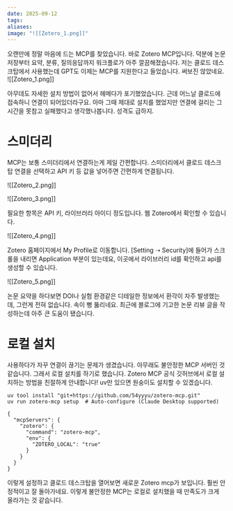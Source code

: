 ```yaml
---
date: 2025-09-12
tags:
aliases:
image: "![[Zotero_1.png]]"
---
```

오랜만에 정말 마음에 드는 MCP를 찾았습니다. 바로 Zotero MCP입니다. 덕분에 논문 저장부터 요약, 분류, 질의응답까지 워크플로가 아주 깔끔해졌습니다. 저는 클로드 데스크탑에서 사용했는데 GPT도 이제는 MCP를 지원한다고 들었습니다. 써보진 않았네요. 
![[Zotero_1.png]]

아무데도 자세한 설치 방법이 없어서 헤메다가 포기했었습니다. 근데 어느날 클로드에 접속하니 연결이 되어있더라구요. 아마 그때 제대로 설치를 했었지만 연결에 걸리는 그 시간을 못참고 실패했다고 생각했나봅니다. 성격도 급하지.

# 스미더리

MCP는 보통 스미더리에서 연결하는게 제일 간편합니다. 스미더리에서 클로드 데스크탑 연결을 선택하고 API 키 등 값을 넣어주면 간편하게 연결됩니다. 

![[Zotero_2.png]]


![[Zotero_3.png]]

필요한 항목은 API 키, 라이브러리 아이디 정도입니다. 웹 Zotero에서 확인할 수 있습니다. 

![[Zotero_4.png]]

Zotero 홈페이지에서 My Profile로 이동합니다. [Setting ➝ Security]에 들어가 스크롤을 내리면 Application 부분이 있는데요, 이곳에서 라이브러리 id를 확인하고 api를 생성할 수 있습니다.

![[Zotero_5.png]]

논문 요약을 하다보면 DOI나 실험 환경같은 디테일한 정보에서 환각이 자주 발생했는데, 그런게 전혀 없습니다. 속이 뻥 뚫리네요. 최근에 블로그에 기고한 논문 리뷰 글을 작성하는데 아주 큰 도움이 됐습니다. 

# 로컬 설치

사용하다가 자꾸 연결이 끊기는 문제가 생겼습니다. 아무래도 불안정한 MCP 서버인 것 같습니다. 그래서 로컬 설치를 하기로 했습니다. Zotero MCP 공식 깃허브에서 로컬 설치하는 방법을 친절하게 안내합니다! uv만 있으면 원숭이도 설치할 수 있겠습니다. 

```
uv tool install "git+https://github.com/54yyyu/zotero-mcp.git"
uv run zotero-mcp setup  # Auto-configure (Claude Desktop supported)
```

```
{
  "mcpServers": {
    "zotero": {
      "command": "zotero-mcp",
      "env": {
        "ZOTERO_LOCAL": "true"
      }
    }
  }
}
```

이렇게 설정하고 클로드 데스크탑을 열어보면 새로운 Zotero mcp가 보입니다. 훨씬 안정적이고 잘 돌아가네요. 이렇게 불안정한 MCP는 로컬로 설치했을 때 만족도가 크게 올라가는 것 같습니다. 